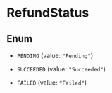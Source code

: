 

# RefundStatus

## Enum


* `PENDING` (value: `"Pending"`)

* `SUCCEEDED` (value: `"Succeeded"`)

* `FAILED` (value: `"Failed"`)



